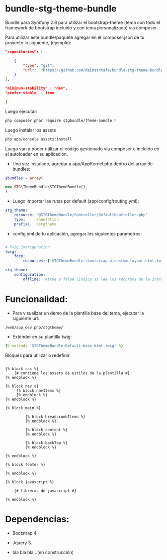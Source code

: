 # bundle-stg-theme-bundle
Bundle para Symfony 2.8 para utilizar el bootstrap-theme (tema con todo el framework de bootstrap incluido y con tema personalizado) via composer.

Para utilizar este bundle/paquete agregar en el composer.json de tu proyecto lo siguiente, (ejemplo):

```json
"repositories": [

    {
        "type": "git",
        "url":  "https://github.com/deimsantafe/bundle-stg-theme-bundle"
    }
],

"minimum-stability" : "dev",
"prefer-stable" : true

]
```

Luego ejecutar: 

```bash
php composer.phar require stgbundle/theme-bundle:*
```
Luego instalar los assets

```bash
php app/console assets:install
```

Luego van a poder utilizar el código gestionado via composer e incluido en el autoloader en su aplicación.

- Una vez instalado, agregar a app/AppKernel.php dentro del array de bundles:

```php
$bundles = array(

new STG\ThemeBundle\STGThemeBundle(),
)
```

- Luego importar las rutas por default (app/config/routing.yml):

```yml
stg_theme:
    resource: '@STGThemeBundle/Controller/DefaultController.php'
    type:     annotation
    prefix:   /stgtheme
```

- config.yml de tu aplicación, agregar los siguientes parametros:

```yml

# Twig Configuration
twig:    
    form:
        resources: ['STGThemeBundle::bootstrap_4_custom_layout.html.twig'] #para renderizar los templates de formularios

stg_theme:
    configuration:
        offline:  #true o false (Indica si lee los recursos de la intranet o de servidores cdn externos).

```
Funcionalidad:
=============

- Para visualizar un demo de la plantilla base del tema, ejecutar la siguiente url:

```
/web/app_dev.php/stgtheme/
```

- Extender en su plantilla twig: 

```yml
{% extends 'STGThemeBundle:Default:base.html.twig' %}
```

Bloques para utilizar o redefinir:

```twig

{% block css %}
    {# contiene los assets de estilos de la plantilla #}
{% endblock %}

{% block nav %}
     {% block navItems %}
     {% endblock %}
{% endblock %}

{% block main %}
    
         {% block breadcrumbItems %}                                 
         {% endblock %}
         
         {% block content %}        
         {% endblock %}
         
         {% block backTop %}         
         {% endblock %}
    
{% endblock %}

{% block footer %}

{% endblock %}

{% block javascript %}

    {# libreras de javascript #}

{% endblock %}

```
Dependencias:
============

- Bootstrap 4.
- Jquery 3.

- bla bla bla...(en construcción)
